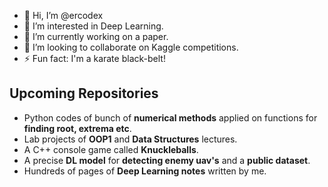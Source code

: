 - 👋 Hi, I’m @ercodex
- 👀 I’m interested in Deep Learning.
- 🌱 I’m currently working on a paper.
- 💞️ I’m looking to collaborate on Kaggle competitions.
- ⚡ Fun fact: I'm a karate black-belt!

## Upcoming Repositories
- Python codes of bunch of **numerical methods** applied on functions for **finding root, extrema etc**.
- Lab projects of **OOP1** and **Data Structures** lectures.
- A C++ console game called **Knuckleballs**.
- A precise **DL model** for **detecting enemy uav's** and a **public dataset**.
- Hundreds of pages of **Deep Learning notes** written by me.
